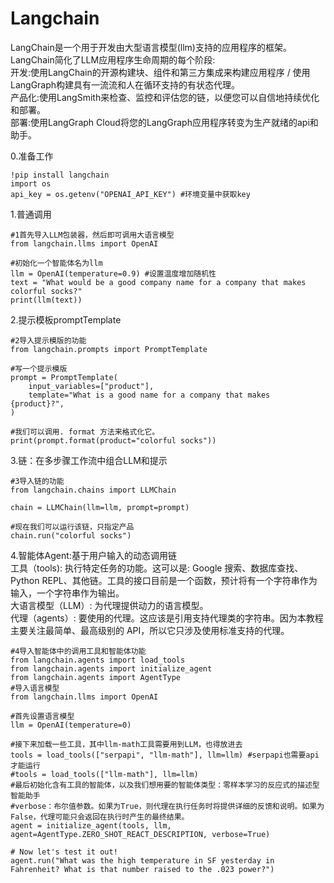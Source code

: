 # Langchain
LangChain是一个用于开发由大型语言模型(llm)支持的应用程序的框架。<br/>
LangChain简化了LLM应用程序生命周期的每个阶段:<br/>
开发:使用LangChain的开源构建块、组件和第三方集成来构建应用程序 / 使用LangGraph构建具有一流流和人在循环支持的有状态代理。<br/>
产品化:使用LangSmith来检查、监控和评估您的链，以便您可以自信地持续优化和部署。<br/>
部署:使用LangGraph Cloud将您的LangGraph应用程序转变为生产就绪的api和助手。<br/>

0.准备工作
```commandline
!pip install langchain
import os
api_key = os.getenv("OPENAI_API_KEY") #环境变量中获取key
```
1.普通调用
```commandline
#1首先导入LLM包装器，然后即可调用大语言模型
from langchain.llms import OpenAI

#初始化一个智能体名为llm
llm = OpenAI(temperature=0.9) #设置温度增加随机性
text = "What would be a good company name for a company that makes colorful socks?"
print(llm(text))
```
2.提示模板promptTemplate
```commandline
#2导入提示模版的功能
from langchain.prompts import PromptTemplate

#写一个提示模版
prompt = PromptTemplate(
    input_variables=["product"],
    template="What is a good name for a company that makes {product}?",
)

#我们可以调用. format 方法来格式化它。
print(prompt.format(product="colorful socks"))
```
3.链：在多步骤工作流中组合LLM和提示
```commandline
#3导入链的功能
from langchain.chains import LLMChain

chain = LLMChain(llm=llm, prompt=prompt)

#现在我们可以运行该链，只指定产品
chain.run("colorful socks")
```
4.智能体Agent:基于用户输入的动态调用链<br/>
工具（tools): 执行特定任务的功能。这可以是: Google 搜索、数据库查找、 Python REPL、其他链。工具的接口目前是一个函数，预计将有一个字符串作为输入，一个字符串作为输出。<br/>
大语言模型（LLM）: 为代理提供动力的语言模型。<br/>
代理（agents）: 要使用的代理。这应该是引用支持代理类的字符串。因为本教程主要关注最简单、最高级别的 API，所以它只涉及使用标准支持的代理。<br/>
```commandline
#4导入智能体中的调用工具和智能体功能
from langchain.agents import load_tools
from langchain.agents import initialize_agent
from langchain.agents import AgentType
#导入语言模型
from langchain.llms import OpenAI
 
#首先设置语言模型
llm = OpenAI(temperature=0)
 
#接下来加载一些工具，其中llm-math工具需要用到LLM，也得放进去
tools = load_tools(["serpapi", "llm-math"], llm=llm) #serpapi也需要api才能运行
#tools = load_tools(["llm-math"], llm=llm)
#最后初始化含有工具的智能体，以及我们想用要的智能体类型：零样本学习的反应式的描述型智能助手
#verbose：布尔值参数。如果为True，则代理在执行任务时将提供详细的反馈和说明。如果为False，代理可能只会返回在执行时产生的最终结果。
agent = initialize_agent(tools, llm, agent=AgentType.ZERO_SHOT_REACT_DESCRIPTION, verbose=True)
 
# Now let's test it out!
agent.run("What was the high temperature in SF yesterday in Fahrenheit? What is that number raised to the .023 power?")
```













